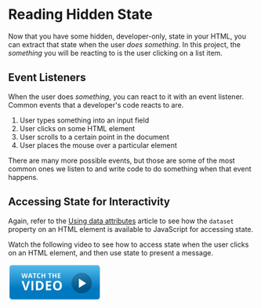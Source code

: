 # Reading Hidden State

Now that you have some hidden, developer-only, state in your HTML, you can extract that state when the user _does something_. In this project, the _something_ you will be reacting to is the user clicking on a list item.

## Event Listeners

When the user does _something_, you can react to it with an event listener. Common events that a developer's code reacts to are.

1. User types something into an input field
1. User clicks on some HTML element
1. User scrolls to a certain point in the document
1. User places the mouse over a particular element

There are many more possible events, but those are some of the most common ones we listen to and write code to do something when that event happens.

## Accessing State for Interactivity

Again, refer to the [Using data attributes](https://developer.mozilla.org/en-US/docs/Learn/HTML/Howto/Use_data_attributes) article to see how the `dataset` property on an HTML element is available to JavaScript for accessing state.

Watch the following video to see how to access state when the user clicks on an HTML element, and then use state to present a message.

[<img src="../../book-1-installations/chapters/images/video-play-icon.gif" height="75rem" />](https://watch.screencastify.com/v/W4M5h99Ka8Z5v3TFBY3d)
